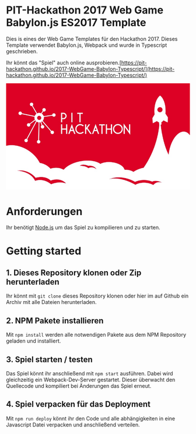 # PIT-Hackathon 2017 Web Game Babylon.js ES2017 Template
Dies is eines der Web Game Templates für den Hackathon 2017. Dieses Template verwendet Babylon.js, Webpack und wurde in Typescript geschrieben.

 Ihr könnt das "Spiel" auch online ausprobieren.[https://pit-hackathon.github.io/2017-WebGame-Babylon-Typescript/](https://pit-hackathon.github.io/2017-WebGame-Babylon-Typescript/)

![Babylon+Typescript+Webpack](assets/header.jpg)

# Anforderungen
Ihr benötigt [Node.js](https://nodejs.org/en/) um das Spiel zu kompilieren und zu starten.

# Getting started

## 1. Dieses Repository klonen oder Zip herunterladen
Ihr könnt mit ```git clone``` dieses Repository klonen oder hier im auf Github ein Archiv mit alle Dateien herunterladen.

## 2. NPM Pakete installieren
Mit ```npm install``` werden alle notwendigen Pakete aus dem NPM Repository geladen und installiert.

## 3. Spiel starten / testen
Das Spiel könnt ihr anschließend mit ```npm start``` ausführen. Dabei wird gleichzeitig ein Webpack-Dev-Server gestartet. Dieser überwacht den Quellecode und kompiliert bei Änderungen das Spiel erneut.

## 4. Spiel verpacken für das Deployment
Mit ```npm run deploy``` könnt ihr den Code und alle abhängigkeiten in eine Javascript Datei verpacken und anschließend verteilen.
